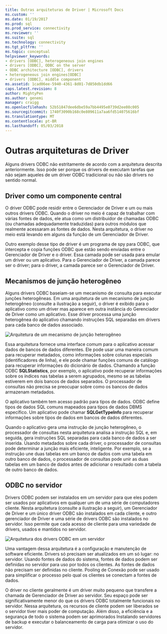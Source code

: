```yaml
---
title: Outras arquiteturas de Driver | Microsoft Docs
ms.custom: ''
ms.date: 01/19/2017
ms.prod: sql
ms.prod_service: connectivity
ms.reviewer: ''
ms.suite: sql
ms.technology: connectivity
ms.tgt_pltfrm: ''
ms.topic: conceptual
helpviewer_keywords:
- drivers [ODBC], heterogeneous join engines
- drivers [ODBC], ODBC on the server
- ODBC architecture [ODBC], drivers
- heterogeneous join engines[ODBC]
- drivers [ODBC], middle component
ms.assetid: 1cad06ee-5940-4361-8d01-7d850db1dd66
caps.latest.revision: 8
author: MightyPen
ms.author: genemi
manager: craigg
ms.openlocfilehash: 52b51847dee6dbe59a7bb4495e0739d2ee08c005
ms.sourcegitcommit: 1740f3090b168c0e809611a7aa6fd514075616bf
ms.translationtype: MT
ms.contentlocale: pt-BR
ms.lasthandoff: 05/03/2018
---
```

# <a name="other-driver-architectures"></a>Outras arquiteturas de Driver
Alguns drivers ODBC não estritamente de acordo com a arquitetura descrita anteriormente. Isso pode ser porque os drivers de executam tarefas que não sejam aqueles de um driver ODBC tradicional ou não são drivers no sentido normal.  
  
## <a name="driver-as-a-middle-component"></a>Driver como um componente central  
 O driver ODBC pode residir entre o Gerenciador de Driver e um ou mais outros drivers ODBC. Quando o driver no meio é capaz de trabalhar com várias fontes de dados, ele atua como um distribuidor de chamadas ODBC (ou chamadas adequadamente traduzidas) para outros módulos que realmente acessaram as fontes de dados. Nesta arquitetura, o driver no meio está levando em alguns da função de um Gerenciador de Driver.  
  
 Outro exemplo desse tipo de driver é um programa de spy para ODBC, que intercepta e copia funções ODBC que estão sendo enviadas entre o Gerenciador de Driver e o driver. Essa camada pode ser usada para emular um driver ou um aplicativo. Para o Gerenciador de Driver, a camada parece ser o driver; para o driver, a camada parece ser o Gerenciador de Driver.  
  
## <a name="heterogeneous-join-engines"></a>Mecanismos de junção heterogêneo  
 Alguns drivers ODBC baseiam-se um mecanismo de consulta para executar junções heterogêneas. Em uma arquitetura de um mecanismo de junção heterogêneo (consulte a ilustração a seguir), o driver é exibido para o aplicativo como um driver mas aparece em outra instância do Gerenciador de Driver como um aplicativo. Esse driver processa uma junção heterogênea do aplicativo chamando instruções SQL separadas em drivers para cada banco de dados associado.  
  
 ![Arquitetura de um mecanismo de junção heterogêneo](../../odbc/reference/media/fig3-4.gif "fig3 4")  
  
 Essa arquitetura fornece uma interface comum para o aplicativo acessar dados de bancos de dados diferentes. Ele pode usar uma maneira comum para recuperar metadados, como informações sobre colunas especiais (identificadores de linha), e ele pode chamar funções comuns de catálogo para recuperar informações do dicionário de dados. Chamando a função ODBC **SQLStatistics**, por exemplo, o aplicativo pode recuperar informações sobre os índices nas tabelas a serem agrupados, mesmo se as tabelas estiverem em dois bancos de dados separados. O processador de consultas não precisa se preocupar sobre como os bancos de dados armazenam metadados.  
  
 O aplicativo também tem acesso padrão para tipos de dados. ODBC define tipos de dados SQL comuns mapeados para tipos de dados DBMS específico. Um aplicativo pode chamar **SQLGetTypeInfo** para recuperar informações sobre tipos de dados em bancos de dados diferentes.  
  
 Quando o aplicativo gera uma instrução de junção heterogêneo, o processador de consultas nesta arquitetura analisa a instrução SQL e, em seguida, gera instruções SQL separadas para cada banco de dados a ser inserida. Usando metadados sobre cada driver, o processador de consultas pode determinar a junção mais eficiente, inteligente. Por exemplo, se a instrução une duas tabelas em um banco de dados com uma tabela em outro banco de dados, o processador de consultas pode unir as duas tabelas em um banco de dados antes de adicionar o resultado com a tabela de outro banco de dados.  
  
## <a name="odbc-on-the-server"></a>ODBC no servidor  
 Drivers ODBC podem ser instalados em um servidor para que eles podem ser usados por aplicativos em qualquer um de uma série de computadores cliente. Nesta arquitetura (consulte a ilustração a seguir), um Gerenciador de Driver e um único driver ODBC são instalados em cada cliente, e outro gerenciador de Driver e uma série de drivers ODBC são instalados no servidor. Isso permite que cada acesso de cliente para uma variedade de drivers, usados e mantidos no servidor.  
  
 ![Arquitetura dos drivers ODBC em um servidor](../../odbc/reference/media/fig3-5.gif "FIG3-5")  
  
 Uma vantagem dessa arquitetura é a configuração e manutenção de software eficiente. Drivers só precisam ser atualizados em um só lugar: no servidor. Usando fontes de dados do sistema, fontes de dados podem ser definidas no servidor para uso por todos os clientes. As fontes de dados não precisam ser definidas no cliente. Pooling de Conexão pode ser usado para simplificar o processo pelo qual os clientes se conectam a fontes de dados.  
  
 O driver no cliente geralmente é um driver muito pequeno que transfere a chamada de Gerenciador de Driver ao servidor. Seu espaço pode ser significativamente menor do que os drivers ODBC totalmente funcionais no servidor. Nessa arquitetura, os recursos de cliente podem ser liberados se o servidor tiver mais poder de computação. Além disso, a eficiência e a segurança de todo o sistema podem ser aprimorados Instalando servidores de backup e executar o balanceamento de carga para otimizar o uso do servidor.
